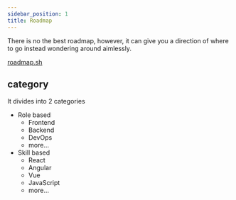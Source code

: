 ```yaml
---
sidebar_position: 1
title: Roadmap
---
```


There is no the best roadmap, however, it can give you a direction of where to go instead wondering around aimlessly.

[roadmap.sh](https://roadmap.sh/)

## category

It divides into 2 categories
- Role based
  - Frontend
  - Backend
  - DevOps
  - more...
- Skill based
  - React
  - Angular
  - Vue
  - JavaScript
  - more...